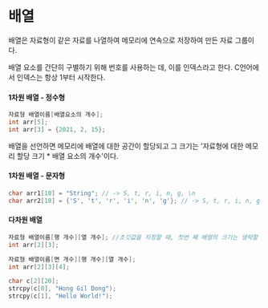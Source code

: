 # 배열



배열은 자료형이 같은 자료를 나열하여 메모리에 연속으로 저장하여 만든 자료 그룹이다. 

배열 요소를 간단히 구별하기 위해 번호를 사용하는 데, 이를 인덱스라고 한다. C언어에서 인덱스는 항상 1부터 시작한다.



#### 1차원 배열 - 정수형

```c
자료형 배열이름[배열요소의 개수];
int arr[5];
int arr[3] = {2021, 2, 15};
```

배열을 선언하면 메모리에 배열에 대한 공간이 할당되고 그 크기는 '자료형에 대한 메모리 할당 크기 * 배열 요소의 개수'이다.



#### 1차원 배열 - 문자형

```c
char arr1[10] = "String"; // -> S, t, r, i, n, g, \n
char arr2[10] = {'S', 't', 'r', 'i', 'n', 'g'}; // -> S, t, r, i, n, g
```



#### 다차원 배열

```c
자료형 배열이름[행 개수][열 개수]; //초깃값을 지정할 때, 첫번 째 배열의 크기는 생략할 수 있다.
int arr[2][3]; 

자료형 배열이름[면 개수][행 개수][열 개수];
int arr[2][3][4];

char c[2][20];
strcpy(c[0], "Hong Gil Dong");
strcpy(c[1], "Hello World!");
```

